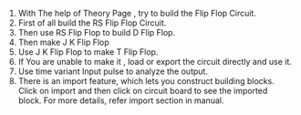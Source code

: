 1. With The help of Theory Page , try to build the Flip Flop Circuit.
2. First of all build the RS Flip Flop Circuit.
3. Then use RS Flip Flop to build D Flip Flop.
4. Then make J K Flip Flop
5. Use J K Flip Flop to make T Flip Flop.
6. If You are unable to make it , load or export the circuit directly and use it.
7. Use time variant Input pulse to analyze the output.
8. There is an import feature, which lets you construct building blocks. Click on import and then click on circuit board to see the imported block. For more details, refer import section in manual.

